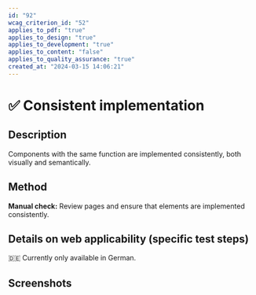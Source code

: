 ```yaml
---
id: "92"
wcag_criterion_id: "52"
applies_to_pdf: "true"
applies_to_design: "true"
applies_to_development: "true"
applies_to_content: "false"
applies_to_quality_assurance: "true"
created_at: "2024-03-15 14:06:21"
---
```


# ✅ Consistent implementation

## Description

Components with the same function are implemented consistently, both visually and semantically.

## Method

**Manual check:** Review pages and ensure that elements are implemented consistently.

## Details on web applicability (specific test steps)

🇩🇪 Currently only available in German.

## Screenshots

